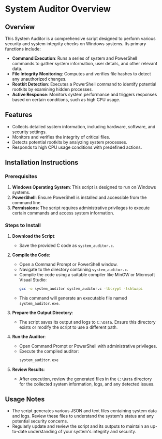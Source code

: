# System Auditor Overview

## Overview

This System Auditor is a comprehensive script designed to perform various security and system integrity checks on Windows systems. Its primary functions include:

- **Command Execution**: Runs a series of system and PowerShell commands to gather system information, user details, and other relevant data.
- **File Integrity Monitoring**: Computes and verifies file hashes to detect any unauthorized changes.
- **Rootkit Detection**: Executes a PowerShell command to identify potential rootkits by examining hidden processes.
- **Active Response**: Monitors system performance and triggers responses based on certain conditions, such as high CPU usage.

## Features

- Collects detailed system information, including hardware, software, and security settings.
- Monitors and verifies the integrity of critical files.
- Detects potential rootkits by analyzing system processes.
- Responds to high CPU usage conditions with predefined actions.

## Installation Instructions

### Prerequisites

1. **Windows Operating System**: This script is designed to run on Windows systems.
2. **PowerShell**: Ensure PowerShell is installed and accessible from the command line.
3. **Permissions**: The script requires administrative privileges to execute certain commands and access system information.

### Steps to Install

1. **Download the Script**:
   - Save the provided C code as `system_auditor.c`.

2. **Compile the Code**:
   - Open a Command Prompt or PowerShell window.
   - Navigate to the directory containing `system_auditor.c`.
   - Compile the code using a suitable compiler like MinGW or Microsoft Visual Studio:
     ```sh
     gcc -o system_auditor system_auditor.c -lbcrypt -lshlwapi
     ```
   - This command will generate an executable file named `system_auditor.exe`.

3. **Prepare the Output Directory**:
   - The script saves its output and logs to `C:\Data`. Ensure this directory exists or modify the script to use a different path.

4. **Run the Auditor**:
   - Open Command Prompt or PowerShell with administrative privileges.
   - Execute the compiled auditor:
     ```sh
     system_auditor.exe
     ```

5. **Review Results**:
   - After execution, review the generated files in the `C:\Data` directory for the collected system information, logs, and any detected issues.

## Usage Notes

- The script generates various JSON and text files containing system data and logs. Review these files to understand the system's status and any potential security concerns.
- Regularly update and review the script and its outputs to maintain an up-to-date understanding of your system's integrity and security.
